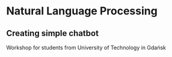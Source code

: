 # Natural Language Processing
## Creating simple chatbot 
Workshop for students from University of Technology in Gdańsk
